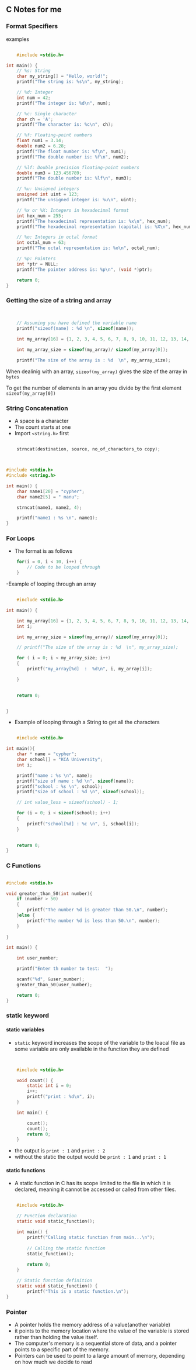 ## C Notes for me

### Format Specifiers

examples

```c

    #include <stdio.h>

int main() {
    // %s: String
    char my_string[] = "Hello, world!";
    printf("The string is: %s\n", my_string);

    // %d: Integer
    int num = 42;
    printf("The integer is: %d\n", num);

    // %c: Single character
    char ch = 'A';
    printf("The character is: %c\n", ch);

    // %f: Floating-point numbers
    float num1 = 3.14;
    double num2 = 6.28;
    printf("The float number is: %f\n", num1);
    printf("The double number is: %f\n", num2);

    // %lf: Double precision floating-point numbers
    double num3 = 123.456789;
    printf("The double number is: %lf\n", num3);

    // %u: Unsigned integers
    unsigned int uint = 123;
    printf("The unsigned integer is: %u\n", uint);

    // %x or %X: Integers in hexadecimal format
    int hex_num = 255;
    printf("The hexadecimal representation is: %x\n", hex_num);
    printf("The hexadecimal representation (capital) is: %X\n", hex_num);

    // %o: Integers in octal format
    int octal_num = 63;
    printf("The octal representation is: %o\n", octal_num);

    // %p: Pointers
    int *ptr = NULL;
    printf("The pointer address is: %p\n", (void *)ptr);

    return 0;
}


```

### Getting the size of a string and array

```c


    // Assuming you have defined the variable name
    printf("sizeof(name) : %d \n", sizeof(name));
    
    int my_array[16] = {1, 2, 3, 4, 5, 6, 7, 8, 9, 10, 11, 12, 13, 14, 15, 16};

    int my_array_size = sizeof(my_array)/ sizeof(my_array[0]);

    printf("The size of the array is : %d  \n", my_array_size);


```

When dealinig with an array, `sizeof(my_array)` gives the size of the array in `bytes`

To get the number of elements in an array you divide by the first element `sizeof(my_array[0])`

### String Concatenation

- A space is a character
- The count starts at one
- Import `<string.h>` first

```c

    strncat(destination, source, no_of_characters_to copy);

```

```c


#include <stdio.h>
#include <string.h>

int main() {
    char name1[20] = "cypher";
    char name2[5] = " manu";

    strncat(name1, name2, 4);

    printf("name1 : %s \n", name1);
}

```

### For Loops 

- The format is as follows 

```c
    for(i = 0, i < 10, i++) {
        // Code to be looped through
    }
```


-Example of looping through an array

```c

    #include <stdio.h>

int main() {

    int my_array[16] = {1, 2, 3, 4, 5, 6, 7, 8, 9, 10, 11, 12, 13, 14, 15, 16};
    int i;

    int my_array_size = sizeof(my_array)/ sizeof(my_array[0]);

    // printf("The size of the array is : %d  \n", my_array_size);

    for ( i = 0; i < my_array_size; i++)
    {
        printf("my_array[%d]  :  %d\n", i, my_array[i]);

    }
    

    return 0;


}

```

- Example of looping through a String to get all the characters


```c

    #include <stdio.h>

int main(){
    char * name = "cypher";
    char school[] = "KCA University";
    int i;

    printf("name : %s \n", name);
    printf("size of name : %d \n", sizeof(name));
    printf("school : %s \n", school);
    printf("size of school : %d \n", sizeof(school));

    // int value_less = sizeof(school) - 1;

    for (i = 0; i < sizeof(school); i++)
    {
        printf("school[%d] : %c \n", i, school[i]);
    }
    

    return 0;
}

```

### C Functions

```c

#include <stdio.h>

void greater_than_50(int number){
    if (number > 50)
    {
        printf("The number %d is greater than 50.\n", number);
    }else {
        printf("The number %d is less than 50.\n", number);
    }
    
}

int main() {

    int user_number;

    printf("Enter th number to test:  ");

    scanf("%d", &user_number);
    greater_than_50(user_number);

    return 0;
}

```

### static keyword
#### static variables

- `static` keyword increases the scope of the variable to the loacal file as some variable are only available in the function they are defined

```c


    #include <stdio.h>

    void count() {
        static int i = 0;
        i++;
        printf("print : %d\n", i);
    }

    int main() {

        count();
        count();
        return 0;
    }

```

- the output is `print : 1` and `print : 2`
- without the static the output would be `print : 1` and `print : 1`

#### static functions

- A static function in C has its scope limited to the file in which it is declared, meaning it cannot be accessed or called from other files. 

```c

    #include <stdio.h>

    // Function declaration
    static void static_function();

    int main() {
        printf("Calling static function from main...\n");
        
        // Calling the static function
        static_function();
        
        return 0;
    }

    // Static function definition
    static void static_function() {
        printf("This is a static function.\n");
}


```

### Pointer

- A pointer holds the memory address of a value(another variable)
- it points to the memory location where the value of the variable is stored rather than holding the value itself.
- The computer's memory is a sequential store of data, and a pointer points to a specific part of the memory.
- Pointers can be used to point to a large amount of memory, depending on how much we decide to read

